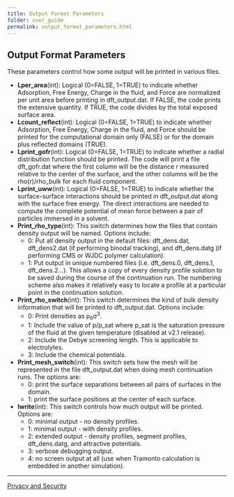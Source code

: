 ```yaml
---
title: Output Format Parameters
folder: user_guide
permalink: output_format_parameters.html
---
```


## Output Format Parameters

These parameters control how some output will be printed in various files.

*   **Lper_area**(int): Logical (0=FALSE, 1=TRUE) to indicate whether Adsorption, Free Energy, Charge in the fluid, and Force are normalized per unit area before printing in dft_output.dat. If FALSE, the code prints the extensive quantity. If TRUE, the code divides by the total exposed surface area.
*   **Lcount_reflect**(int): Logical (0=FALSE, 1=TRUE) to indicate whether Adsorption, Free Energy, Charge in the fluid, and Force should be printed for the computational domain only (FALSE) or for the domain plus reflected domains (TRUE).
*   **Lprint_gofr**(int): Logical (0=FALSE, 1=TRUE) to indicate whether a radial distribution function should be printed. The code will print a file dft_gofr.dat where the first column will be the distance r measured relative to the center of the surface, and the other columns will be the rho(r)/rho_bulk for each fluid component.
*   **Lprint_uww**(int): Logical (0=FALSE, 1=TRUE) to indicate whether the surface-surface interactions should be printed in dft_output.dat along with the surface free energy. The direct interactions are needed to compute the complete potential of mean force between a pair of particles immersed in a solvent.
*   **Print_rho_type**(int): This switch determines how the files that contain density output will be named. Options include:
    *   0: Put all density output in the default files: dft_dens.dat, dft_dens2.dat (if performing binodal tracking), and dft_dens.datg (if performing CMS or WJDC polymer calculation).
    *   1: Put output in unique numbered files (i.e. dft_dens.0, dft_dens.1, dft_dens.2...). This allows a copy of every density profile solution to be saved during the course of the continuation run. The numbering scheme also makes it relatively easy to locate a profile at a particular point in the continuation solution.
*   **Print_rho_switch**(int): This switch determines the kind of bulk density information that will be printed to dft_output.dat. Options include:
    *   0: Print densities as ρ<sub>b</sub>σ<sup>3</sup>.
    *   1: Include the value of p/p_sat where p_sat is the saturation pressure of the fluid at the given temperature (disabled at v2.1 release).
    *   2: Include the Debye screening length. This is applicable to electrolytes.
    *   3: Include the chemical potentials.
*   **Print_mesh_switch**(int): This switch sets how the mesh will be represented in the file dft_output.dat when doing mesh continuation runs. The options are:
    *   0: print the surface separations between all pairs of surfaces in the domain.
    *   1: print the surface positions at the center of each surface.
*   **Iwrite**(int): This switch controls how much output will be printed. Options are:
    *   0: minimal output - no density profiles.
    *   1: minimal output - with density profiles.
    *   2: extended output - density profiles, segment profiles, dft_dens.datg, and attractive potentials.
    *   3: verbose debugging output.
    *   4: no screen output at all (use when Tramonto calculation is embedded in another simulation).

***

<a href="http://www.sandia.gov/general/privacy-security/index.html">Privacy and Security</a> 